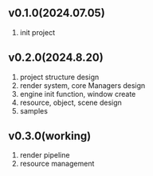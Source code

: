 ## v0.1.0(2024.07.05)

1. init project

## v0.2.0(2024.8.20)

1. project structure design
2. render system, core Managers design
3. engine init function, window create
4. resource, object, scene design
4. samples

## v0.3.0(working)

1. render pipeline
2. resource management
 